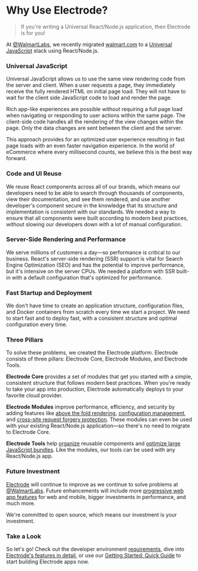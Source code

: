 # Why Use Electrode?

> If you're writing a Universal React/Node.js application, then Electrode is for you!

At [@WalmartLabs](http://www.walmartlabs.com/), we recently migrated [walmart.com](http://walmart.com/) to a [Universal JavaScript](https://medium.com/@mjackson/universal-javascript-4761051b7ae9#.k3j9fruyn) stack using React/Node.js.

### Universal JavaScript

Universal JavaScript allows us to use the same view rendering code from the server and client. When a user requests a page, they immediately receive the fully rendered HTML on initial page load. They will not have to wait for the client side JavaScript code to load and render the page.

Rich app-like experiences are possible without requiring a full page load when navigating or responding to user actions within the same page. The client-side code handles all the rendering of the view changes within the page. Only the data changes are sent between the client and the server.

This approach provides for an optimized user experience resulting in fast page loads with an even faster navigation experience. In the world of eCommerce where every millisecond counts, we believe this is the best way forward.

### Code and UI Reuse

We reuse React components across all of our brands, which means our developers need to be able to search through thousands of components, view their documentation, and see them rendered, and use another developer's component secure in the knowledge that its structure and implementation is consistent with our standards. We needed a way to ensure that all components were built according to modern best practices, without slowing our developers down with a lot of manual configuration.

### Server-Side Rendering and Performance

We serve millions of customers a day—so performance is critical to our business. React's server-side rendering  \(SSR\) support is vital for Search Engine Optimization \(SEO\) and has the potential to improve performance, but it's intensive on the server CPUs. We needed a platform with SSR built-in with a default configuration that's optimized for performance.

### Fast Startup and Deployment

We don't have time to create an application structure, configuration files, and Docker containers from scratch every time we start a project. We need to start fast and to deploy fast, with a consistent structure and optimal configuration every time.

### Three Pillars

To solve these problems, we created the Electrode platform. Electrode consists of three pillars: Electrode Core, Electrode Modules, and Electrode Tools.

**Electrode Core** provides a set of modules that get you started with a simple, consistent structure that follows modern best practices. When you're ready to take your app into production, Electrode automatically deploys to your favorite cloud provider.

**Electrode Modules** improve performance, efficiency, and security by adding features like [above the fold rendering](/chapter1/advanced/stand-alone-modules/above-the-fold-rendering.md), [configuration management](/chapter1/advanced/stand-alone-modules/confippet.md), and [cross-site request forgery protection](/chapter1/advanced/stand-alone-modules/stateless-csrf-validation.md). These modules can even be used with your existing React/Node.js application—so there's no need to migrate to Electrode Core.

**Electrode Tools** help [organize](/chapter1/advanced/powerful-electrode-tools/electrode-explorer.md) reusable components and [optimize large JavaScript bundles](/chapter1/advanced/powerful-electrode-tools/electrify.md). Like the modules, our tools can be used with any React/Node.js app.

### Future Investment

[Electrode](https://github.com/electrode-io) will continue to improve as we continue to solve problems at [@WalmartLabs](http://www.walmartlabs.com/). Future enhancements will include more [progressive web app features](https://developers.google.com/web/progressive-web-apps/) for web and mobile, bigger investments in performance, and much more.

We're committed to open source, which means our investment is your investment.

### Take a Look

So let's go! Check out the developer environment [requirements](/overview/requirements.md), dive into [Electrode's features in detail](/overview/what-is-electrode.md), or use our [Getting Started: Quick Guide](/chapter1.md) to start building Electrode apps now.
